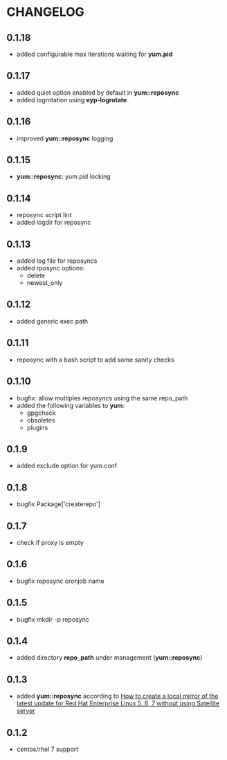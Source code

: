 # CHANGELOG

## 0.1.18

* added configurable max iterations waiting for **yum.pid**

## 0.1.17

* added quiet option enabled by default in **yum::reposync**
* added logrotation using **eyp-logrotate**

## 0.1.16

* improved **yum::reposync** logging

## 0.1.15

* **yum::reposync**: yum.pid locking

## 0.1.14

* reposync script lint
* added logdir for reposync

## 0.1.13

* added log file for reposyncs
* added rposync options:
  * delete
  * newest_only

## 0.1.12

* added generic exec path

## 0.1.11

* reposync with a bash script to add some sanity checks

## 0.1.10

* bugfix: allow multiples reposyncs using the same repo_path
* added the following variables to **yum**:
  * gpgcheck
  * obsoletes
  * plugins

## 0.1.9

* added exclude option for yum.conf

## 0.1.8

* bugfix Package['createrepo']

## 0.1.7

* check if proxy is empty

## 0.1.6

* bugfix reposync cronjob name

## 0.1.5

* bugfix mkdir -p reposync

## 0.1.4

* added directory **repo_path** under management (**yum::reposync**)

## 0.1.3

* added **yum::reposync** according to [How to create a local mirror of the latest update for Red Hat Enterprise Linux 5, 6, 7 without using Satellite server](https://access.redhat.com/solutions/23016)

## 0.1.2

* centos/rhel 7 support
